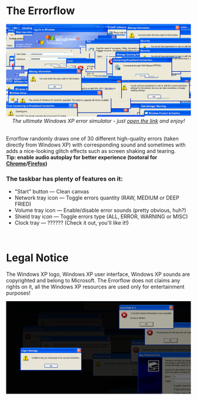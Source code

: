 <h1>The Errorflow</h1>
<p align=center><a href="https://1280px.github.io/p/errorflow"><img src="https://raw.githubusercontent.com/1280px/errorflow/master/readme-pic1.png"></a><br>
<i>The ultimate Windows XP error simulator - just <a href="https://1280px.github.io/p/errorflow">open the link</a> and enjoy!</i></p>

<br>
Errorflow randomly draws one of 30 different high-quality errors (taken directly from Windows XP) with corresponding sound and sometimes with adds a nice-looking glitch effects such as screen shaking and tearing.
<br><b> Tip: enable audio autoplay for better experience (tootoral for <a href="https://www.ghacks.net/2018/02/06/how-to-control-audio-and-video-autoplay-in-google-chrome/">Chrome</a>/<a href="https://support.mozilla.org/en-US/kb/block-autoplay#w_site-settings">Firefox</a>)</b>

<h3>The taskbar has plenty of features on it:</h3><ul>
<li>"Start" button ― Clean canvas
<li>Network tray icon ― Toggle errors quantity (RAW, MEDIUM or DEEP FRIED)
<li>Volume tray icon ― Enable/disable error sounds (pretty obvious, huh?)
<li>Shield tray icon ― Toggle errors type (ALL, ERROR, WARNING or MISC)
<li>Clock tray ― ?????? (Check it out, you'll like it!)</ul>

<br>
<h1>Legal Notice</h1>
The Windows XP logo, Windows XP user interface, Windows XP sounds are copyrighted and belong to Microsoft.
The Errorflow does not claims any rights on it, all the Windows XP resources are used only for entertainment purposes!


<p align=center><a href=none><img src="https://raw.githubusercontent.com/1280px/errorflow/master/readme-pic2.png"></a><br>

